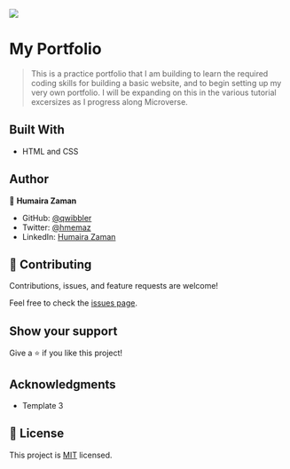 ![](https://img.shields.io/badge/Microverse-blueviolet)

# My Portfolio

> This is a practice portfolio that I am building to learn the required coding skills for building a basic website, and to begin setting up my very own portfolio. I will be expanding on this in the various tutorial excersizes as I progress along Microverse.


<!-- ![screenshot](./app_screenshot.png) -->



## Built With

- HTML and CSS

<!-- ## Live Demo

[Live Demo Link](https://livedemo.com)
 -->


## Author

👤 **Humaira Zaman**

- GitHub: [@qwibbler](https://github.com/qwibbler)
- Twitter: [@hmemaz](https://twitter.com/hmemaz)
- LinkedIn: [Humaira Zaman](https://www.linkedin.com/in/hmemaz1994/)

## 🤝 Contributing

Contributions, issues, and feature requests are welcome!

Feel free to check the [issues page](../../issues/).

## Show your support

Give a ⭐️ if you like this project!

## Acknowledgments

- Template 3

## 📝 License

This project is [MIT](./MIT.md) licensed.
